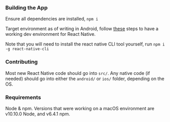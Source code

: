 ### Building the App

Ensure all dependencies are installed, `npm i`

Target environment as of writing in Android, follow
[these](https://facebook.github.io/react-native/docs/getting-started#installing-dependencies-1) steps to have a working
dev environment for React Native.

Note that you will need to install the react native CLI tool yourself, run `npm i -g react-native-cli`

### Contributing

Most new React Native code should go into `src/`. Any native code (if needed) should go into either the `android/` or
`ios/` folder, depending on the OS.

### Requirements

Node & npm. Versions that were working on a macOS environment are v10.10.0 Node, and v6.4.1 npm.